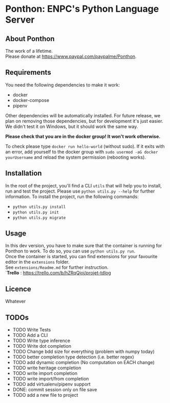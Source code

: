 # Ponthon: ENPC's Python Language Server

## About Ponthon

The work of a lifetime.\
Please donate at https://www.paypal.com/paypalme/Ponthon.

## Requirements

You need the following dependencies to make it work:
- docker
- docker-compose
- pipenv

Other dependencies will be automatically installed. For future release, we plan on
removing those dependencies, but for development it's just easier.
We didn't test it on Windows, but it should work the same way.

**Please check that you are in the docker group! It won't work otherwise.**

To check please type `docker run hello-world` (without sudo). If it exits with an error, add yourself to the docker group with `sudo usermod -aG docker yourUsername` 
and reload the system permission (rebooting works).

## Installation

In the root of the project, you'll find a CLI `utils` that will help you to install, run and test the project. Please use 
`python utils.py --help` for further information.
To install the project, run the following commands:
- `python utils.py install`
- `python utils.py init`
- `python utils.py migrate`

## Usage

In this dev version, you have to make sure that the container is running for Ponthon to work.
To do so, you can use `python utils.py run`. \
Once the container is started, you can find extensions for your favourite editor in the `extensions` folder.\
See `extensions/Readme.md` for further instruction.\
`**Trello** :
https://trello.com/b/hZRqQjoj/projet-tdlog

## Licence

Whatever


## TODOs

- TODO Write Tests
- TODO Add a CLI
- TODO Write type inference
- TODO Write dot completion
- TODO Change bdd size for everything (problem with numpy today)
- TODO better completion type detection (i.e. better regex)
- TODO add dynamic completion (No computation on EACH change)
- TODO write heritage completion
- TODO write import completion
- TODO write import/from completion
- TODO add virtualenv/pipenv support
- DONE: commit session only on file save
- TODO add a new file to project
